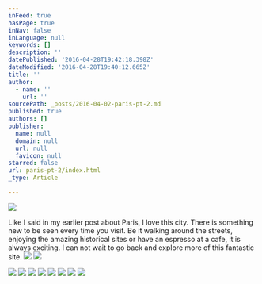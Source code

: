```yaml
---
inFeed: true
hasPage: true
inNav: false
inLanguage: null
keywords: []
description: ''
datePublished: '2016-04-28T19:42:18.398Z'
dateModified: '2016-04-28T19:40:12.665Z'
title: ''
author:
  - name: ''
    url: ''
sourcePath: _posts/2016-04-02-paris-pt-2.md
published: true
authors: []
publisher:
  name: null
  domain: null
  url: null
  favicon: null
starred: false
url: paris-pt-2/index.html
_type: Article

---
```

![](https://s3-us-west-2.amazonaws.com/the-grid-img/p/7767af3e4335a4f2527e5027120a8b0625f092ac.jpg)

Like I said in my earlier post about Paris, I love this city. There is something new to be seen every time you visit. Be it walking around the streets, enjoying the amazing historical sites or have an espresso at a cafe, it is always exciting. I can not wait to go back and explore more of this fantastic site. ![](https://s3-us-west-2.amazonaws.com/the-grid-img/p/fa42414124205db552306ab7555df9f8e0f0d835.jpg)
![](https://s3-us-west-2.amazonaws.com/the-grid-img/p/8b091435752c405f460f268b543f3528ef37aa96.jpg)

  
![](https://the-grid-user-content.s3-us-west-2.amazonaws.com/0b99920c-a573-4d7f-8cb5-161b31258162.jpg)
![](https://s3-us-west-2.amazonaws.com/the-grid-img/p/d5783410ebb7d5607af38242f560d6842a5c1541.jpg)
![](https://the-grid-user-content.s3-us-west-2.amazonaws.com/d2a8ad62-abe1-4dbc-91e9-f04059c5bc7a.jpg)
![](https://s3-us-west-2.amazonaws.com/the-grid-img/p/d0fb69a7f9f1a8465e829a0cc8772b5a553f5881.jpg)
![](https://the-grid-user-content.s3-us-west-2.amazonaws.com/7b44e4cf-3894-4906-b36a-7404c375c649.jpg)
![](https://s3-us-west-2.amazonaws.com/the-grid-img/p/e5defc7b24080b63d333e09666212236079d0b3b.jpg)
![](https://s3-us-west-2.amazonaws.com/the-grid-img/p/acd2482ea7cb3b5d7144624d65ebffa6ac74cc9c.jpg)
![](https://s3-us-west-2.amazonaws.com/the-grid-img/p/e3689fdad0851b1071792969818eca8f243c651b.jpg)